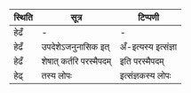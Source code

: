 | स्थिति | सूत्र | टिप्पणी |
| ----- | ------- | ------ |
| हेढँ | - | - |
| हेढँ | उपदेशेऽजनुनासिक इत् | अँ-इत्यस्य इत्संज्ञा |
| हेढँ | शेषात् कर्तरि परस्मैपदम् | इति परस्मैपदम् |
| हेढ् | तस्य लोपः | इत्संज्ञकस्य लोपः |
